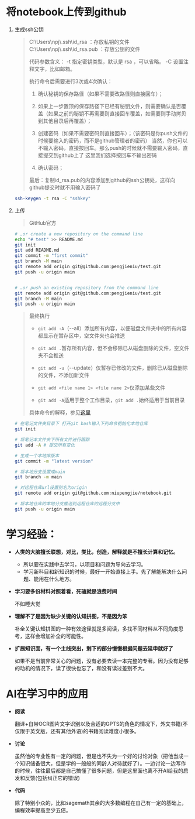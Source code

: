 # 将notebook上传到github

1. 生成ssh公钥

   > C:\Users\npj\\.ssh\id_rsa ：存放私钥的文件
   > C:\Users\npj\\.ssh\id_rsa.pub ：存放公钥的文件
   >
   > 
   >
   > 代码参数含义：
   > -t 指定密钥类型，默认是 rsa ，可以省略。
   > -C 设置注释文字，比如邮箱。
   >
   > 
   >
   > 执行命令后需要进行3次或4次确认：
   >
   > 1. 确认秘钥的保存路径（如果不需要改路径则直接回车）；
   >
   > 2. 如果上一步置顶的保存路径下已经有秘钥文件，则需要确认是否覆盖（如果之前的秘钥不再需要则直接回车覆盖，如需要则手动拷贝到其他目录后再覆盖）；
   > 3. 创建密码（如果不需要密码则直接回车）；（该密码是你push文件的时候要输入的密码，而不是github管理者的密码）
   >    当然，你也可以不输入密码，直接按回车。那么push的时候就不需要输入密码，直接提交到github上了
   >    这里我们选择按回车不输出密码
   >
   > 4. 确认密码；
   >
   >    
   >
   > 最后：复制id_rsa.pub的内容添加到github的ssh公钥处，这样向github提交时就不用输入密码了

   ```bash
   ssh-keygen -t rsa -C "sshkey"
   ```

   

2. 上传

   > GitHub官方

   ```bash
   # …or create a new repository on the command line
   echo "# test" >> README.md
   git init
   git add README.md
   git commit -m "first commit"
   git branch -M main
   git remote add origin git@github.com:pengjieniu/test.git
   git push -u origin main
   
   
   # …or push an existing repository from the command line
   git remote add origin git@github.com:pengjieniu/test.git
   git branch -M main
   git push -u origin main
   
   ```

   > 最终执行
   >
   > - `git add -A`（--all）添加所有内容，以便磁盘文件夹中的所有内容都显示在暂存区中，空文件夹也会推送
   > - `git add .`暂存所有内容，但不会移除已从磁盘删除的文件，空文件夹不会推送
   > - `git add -u`（--update）仅暂存已修改的文件，删除已从磁盘删除的文件，不添加新文件
   > - `git add <file name 1> <file name 2>`仅添加某些文件
   >
   > - `git add -A`适用于整个工作目录，`git add .`始终适用于当前目录
   >
   > 具体命令的解释，参见[这里](https://blog.csdn.net/wq6ylg08/article/details/89028412)

   ```bash
   # 在笔记文件夹目录下 打开git bash输入下列命令初始化本地仓库
   git init 
   
   # 将笔记本文件夹下所有文件进行跟踪
   git add -A # 提交所有变化
   
   # 生成一个本地库版本
   git commit -m "latest version"
   
   # 将本地分支设置成main
   git branch -m main
   
   # 对远程仓库url设置别名为origin
   git remote add origin git@github.com:niupengjie/notebook.git
   
   # 将本地仓库的本地分支推送到远程仓库的远程分支中
   git push -u origin main
   ```

   

# 学习经验：

- **人类的大脑擅长联想，对比，类比，创造，解释就是不擅长计算和记忆。**
  - 所以要在实践中去学习，以项目和问题为导向去学习。
  - 学习新科目和新知识的时候，最好一开始直接上手。先了解能解决什么问题、能用在什么地方。

- **学习要多份材料对照着看，死磕就是浪费时间**

  不如睡大觉

- **理解不了是因为缺少关键的认知拼图，不是因为笨**

  补全关键认知拼图的一种有效途径就是多阅读，多找不同材料从不同角度思考，这样会增加补全的可能性。

- **扩展知识面，有一个主线突出，剩下的部分慢慢根据问题去延申就好了**

  如果不是当前非常关心的问题，没有必要去读一本完整的专著。因为没有足够的动机的情况下，读了很快也忘了，和没有读过差别不大。

# AI在学习中的应用

- **阅读**

  翻译+自带OCR图片文字识别以及合适的GPTS的角色的情况下，外文书籍(不仅限于英文版，还有其他外语)的书籍阅读难度小很多。

- **讨论**

  虽然他的专业性有一定的问题，但是也不失为一个好的讨论对象（把他当成一个知识储备很大，但是学的一般般的同龄人对待就好了）。一边讨论一边写作的时候，往往最后都是自己搞懂了很多问题，但是这里面也离不开AI给我的启发和反馈(包括纠正它的错误)

- **代码**

  除了特别小众的，比如sagemath其余的大多数编程在自己有一定的基础上，编程效率提高至少五倍。